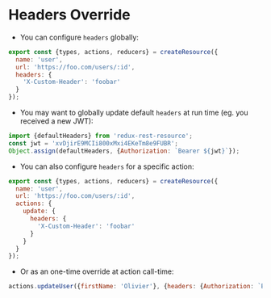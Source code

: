 # Headers Override

- You can configure `headers` globally:

```js
export const {types, actions, reducers} = createResource({
  name: 'user',
  url: 'https://foo.com/users/:id',
  headers: {
    'X-Custom-Header': 'foobar'
  }
});
```

- You may want to globally update default `headers` at run time (eg. you received a new JWT):

```js
import {defaultHeaders} from 'redux-rest-resource';
const jwt = 'xvDjirE9MCIi800xMxi4EKeTm8e9FUBR';
Object.assign(defaultHeaders, {Authorization: `Bearer ${jwt}`});
```

- You can also configure `headers` for a specific action:

```js
export const {types, actions, reducers} = createResource({
  name: 'user',
  url: 'https://foo.com/users/:id',
  actions: {
    update: {
      headers: {
        'X-Custom-Header': 'foobar'
      }
    }
  }
});
```

- Or as an one-time override at action call-time:

```js
actions.updateUser({firstName: 'Olivier'}, {headers: {Authorization: `Bearer ${jwt}`}});
```
